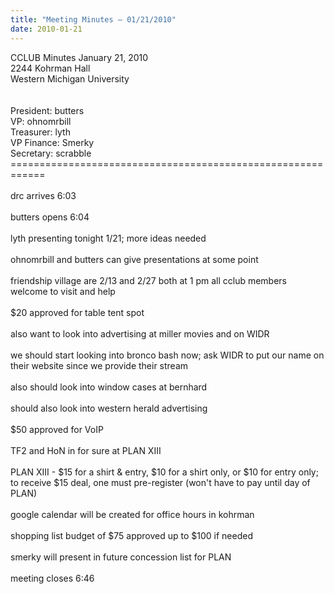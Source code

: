 ```yaml
---
title: "Meeting Minutes – 01/21/2010"
date: 2010-01-21
---
```

CCLUB Minutes January 21, 2010<br />
2244 Kohrman Hall<br />
Western Michigan University<br />
<br />
<br />
President: butters<br />
VP: ohnomrbill<br />
Treasurer: lyth<br />
VP Finance: Smerky<br />
Secretary: scrabble<br />
============================================================<br />
<br />
drc arrives 6:03<br />
<br />
butters opens 6:04<br />
<br />
lyth presenting tonight 1/21; more ideas needed<br />
<br />
ohnomrbill and butters can give presentations at some point<br />
<br />
friendship village are 2/13 and 2/27 both at 1 pm all cclub members welcome to visit and help<br />
<br />
$20 approved for table tent spot<br />
<br />
also want to look into advertising at miller movies and on WIDR<br />
<br />
we should start looking into bronco bash now; ask WIDR to put our name on their website since we provide their stream<br />
<br />
also should look into window cases at bernhard<br />
<br />
should also look into western herald advertising<br />
<br />
$50 approved for VoIP<br />
<br />
TF2 and HoN in for sure at PLAN XIII<br />
<br />
PLAN XIII - $15 for a shirt & entry, $10 for a shirt only, or $10 for entry only; to receive $15 deal, one must pre-register (won't have to pay until day of PLAN)<br />
<br />
google calendar will be created for office hours in kohrman<br />
<br />
shopping list budget of $75 approved up to $100 if needed<br />
<br />
smerky will present in future concession list for PLAN<br />
<br />
meeting closes 6:46<br />
<br />
<br />
<br />
<br />
<br />
